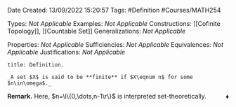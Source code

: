 <div class="topSpace"></div>

Date Created: 13/09/2022 15:20:57
Tags: #Definition #Courses/MATH254

Types: _Not Applicable_
Examples: _Not Applicable_
Constructions: [[Cofinite Topology]], [[Countable Set]]
Generalizations: _Not Applicable_

Properties: _Not Applicable_
Sufficiencies: _Not Applicable_
Equivalences: _Not Applicable_
Justifications: _Not Applicable_

``` ad-Definition
title: Definition.

_A set $X$ is said to be **finite** if $X\eqnum n$ for some $n\in\omega$._

```

**Remark.** Here, $n=\l\{0,\dots,n-1\r\}$ is interpreted set-theoretically.<span style="float:right;">$\blacklozenge$</span>
